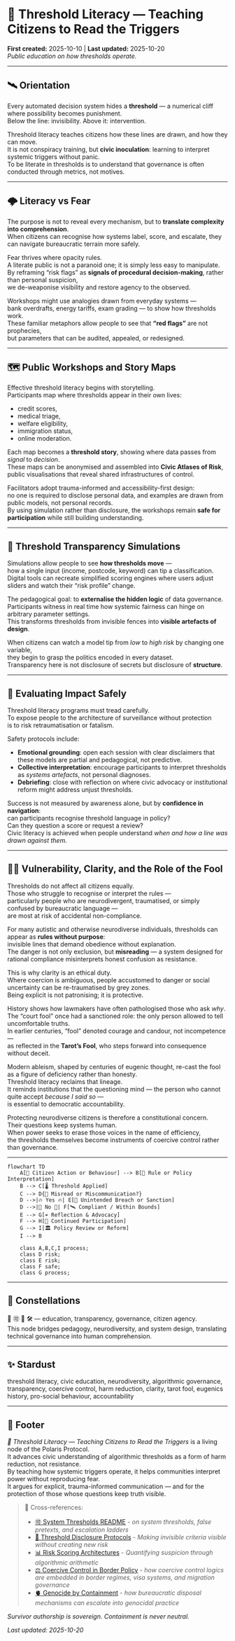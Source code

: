 # 🧭 Threshold Literacy — Teaching Citizens to Read the Triggers  
**First created:** 2025-10-10 | **Last updated:** 2025-10-20  
*Public education on how thresholds operate.*

---

## 🛰️ Orientation  
Every automated decision system hides a **threshold** — a numerical cliff where possibility becomes punishment.  
Below the line: invisibility. Above it: intervention.  

Threshold literacy teaches citizens how these lines are drawn, and how they can move.  
It is not conspiracy training, but **civic inoculation**: learning to interpret systemic triggers without panic.  
To be literate in thresholds is to understand that governance is often conducted through metrics, not motives.

---

## 🌩️ Literacy vs Fear  
The purpose is not to reveal every mechanism, but to **translate complexity into comprehension**.  
When citizens can recognise how systems label, score, and escalate, they can navigate bureaucratic terrain more safely.  

Fear thrives where opacity rules.  
A literate public is not a paranoid one; it is simply less easy to manipulate.  
By reframing “risk flags” as **signals of procedural decision-making**, rather than personal suspicion,  
we de-weaponise visibility and restore agency to the observed.  

Workshops might use analogies drawn from everyday systems —  
bank overdrafts, energy tariffs, exam grading — to show how thresholds work.  
These familiar metaphors allow people to see that **“red flags”** are not prophecies,  
but parameters that can be audited, appealed, or redesigned.

---

## 🗺️ Public Workshops and Story Maps  
Effective threshold literacy begins with storytelling.  
Participants map where thresholds appear in their own lives:  
- credit scores,  
- medical triage,  
- welfare eligibility,  
- immigration status,  
- online moderation.  

Each map becomes a **threshold story**, showing where data passes from *signal* to *decision*.  
These maps can be anonymised and assembled into **Civic Atlases of Risk**,  
public visualisations that reveal shared infrastructures of control.

Facilitators adopt trauma-informed and accessibility-first design:  
no one is required to disclose personal data, and examples are drawn from public models, not personal records.  
By using simulation rather than disclosure, the workshops remain **safe for participation** while still building understanding.

---

## 👻 Threshold Transparency Simulations  
Simulations allow people to see **how thresholds move** —  
how a single input (income, postcode, keyword) can tip a classification.  
Digital tools can recreate simplified scoring engines where users adjust sliders and watch their “risk profile” change.  

The pedagogical goal: to **externalise the hidden logic** of data governance.  
Participants witness in real time how systemic fairness can hinge on arbitrary parameter settings.  
This transforms thresholds from invisible fences into **visible artefacts of design**.

When citizens can watch a model tip from *low* to *high risk* by changing one variable,  
they begin to grasp the politics encoded in every dataset.  
Transparency here is not disclosure of secrets but disclosure of **structure**.

---

## 📿 Evaluating Impact Safely  
Threshold literacy programs must tread carefully.  
To expose people to the architecture of surveillance without protection  
is to risk retraumatisation or fatalism.  

Safety protocols include:  
- **Emotional grounding**: open each session with clear disclaimers that these models are partial and pedagogical, not predictive.  
- **Collective interpretation**: encourage participants to interpret thresholds as *systems artefacts*, not personal diagnoses.  
- **Debriefing**: close with reflection on where civic advocacy or institutional reform might address unjust thresholds.  

Success is not measured by awareness alone, but by **confidence in navigation**:  
can participants recognise threshold language in policy?  
Can they question a score or request a review?  
Civic literacy is achieved when people understand *when and how a line was drawn against them.*

---

## 🐦‍🔥 Vulnerability, Clarity, and the Role of the Fool  
Thresholds do not affect all citizens equally.  
Those who struggle to recognise or interpret the rules —  
particularly people who are neurodivergent, traumatised, or simply confused by bureaucratic language —  
are most at risk of accidental non-compliance.  

For many autistic and otherwise neurodiverse individuals, thresholds can appear as **rules without purpose**:  
invisible lines that demand obedience without explanation.  
The danger is not only exclusion, but **misreading** — a system designed for rational compliance misinterprets honest confusion as resistance.  

This is why clarity is an ethical duty.  
Where coercion is ambiguous, people accustomed to danger or social uncertainty can be re-traumatised by grey zones.  
Being explicit is not patronising; it is protective.  

History shows how lawmakers have often pathologised those who ask *why*.  
The “court fool” once had a sanctioned role: the only person allowed to tell uncomfortable truths.  
In earlier centuries, “fool” denoted courage and candour, not incompetence —  
as reflected in the **Tarot’s Fool**, who steps forward into consequence without deceit.  

Modern ableism, shaped by centuries of eugenic thought, re-cast the fool as a figure of deficiency rather than honesty.  
Threshold literacy reclaims that lineage.  
It reminds institutions that the questioning mind — the person who cannot quite accept *because I said so* —  
is essential to democratic accountability.  

Protecting neurodiverse citizens is therefore a constitutional concern.  
Their questions keep systems human.  
When power seeks to erase those voices in the name of efficiency,  
the thresholds themselves become instruments of coercive control rather than governance.  

---

```mermaid
flowchart TD
    A[🦊 Citizen Action or Behaviour] --> B[🔮 Rule or Policy Interpretation]
    B --> C[🌡️ Threshold Applied]
    C --> D{🪼 Misread or Miscommunication?}
    D -->|🔥 Yes 🔥| E[🧿 Unintended Breach or Sanction]
    D -->|💫 No 💫| F[🛰️ Compliant / Within Bounds]
    E --> G[☔️ Reflection & Advocacy]
    F --> H[🎋 Continued Participation]
    G --> I[🏛️ Policy Review or Reform]
    I --> B

    class A,B,C,I process;
    class D risk;
    class E risk;
    class F safe;
    class G process;
```

---

## 🌌 Constellations  
🧭 🉑 🧿 🛠️ — education, transparency, governance, citizen agency.  
This node bridges pedagogy, neurodiversity, and system design, translating technical governance into human comprehension.

---

## ✨ Stardust  
threshold literacy, civic education, neurodiversity, algorithmic governance, transparency, coercive control, harm reduction, clarity, tarot fool, eugenics history, pro-social behaviour, accountability

---

## 🏮 Footer  
*🧭 Threshold Literacy — Teaching Citizens to Read the Triggers* is a living node of the Polaris Protocol.  
It advances civic understanding of algorithmic thresholds as a form of harm reduction, not resistance.  
By teaching how systemic triggers operate, it helps communities interpret power without reproducing fear.  
It argues for explicit, trauma-informed communication — and for the protection of those whose questions keep truth visible.  

> 📡 Cross-references:
> 
> - [🉑 System Thresholds README](./README.md) - *on system thresholds, false pretexts, and escalation ladders*  
> - [🧾 Threshold Disclosure Protocols](./🧾_threshold_disclosure_protocols_forensic_transparency_tools.md) - *Making invisible criteria visible without creating new risk*  
> - [📊 Risk Scoring Architectures](../Structural_Analysis/🧿_Targeting_Logic_Metadata_Signatures/📊_risk_scoring_architectures.md) - *Quantifying suspicion through algorithmic arithmetic*  
> - [⚖️ Coercive Control in Border Policy](../../🦕_Elder_Influencers/🛟_Borders_Boats_Walls/⚖️_coercive_control_in_border_policy.md) - *how coercive control logics are embedded in border regimes, visa systems, and migration governance*  
> - [🫀 Genocide by Containment](../../🌀_System_Governance/👑_Ownership_Control/🫀_genocide_by_containment.md) - *how bureaucratic disposal mechanisms can escalate into genocidal practice*  

*Survivor authorship is sovereign. Containment is never neutral.*  

_Last updated: 2025-10-20_
